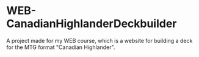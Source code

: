 # WEB-CanadianHighlanderDeckbuilder
 A project made for my WEB course, which is a website for building a deck for the MTG format "Canadian Highlander".
